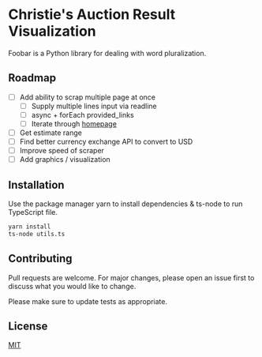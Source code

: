 # Christie's Auction Result Visualization

Foobar is a Python library for dealing with word pluralization.

## Roadmap

- [ ] Add ability to scrap multiple page at once
  - [ ] Supply multiple lines input via readline
  - [ ] async + forEach provided_links
  - [ ] Iterate through [homepage](https://www.christies.com/en/results) 
- [ ] Get estimate range
- [ ] Find better currency exchange API to convert to USD
- [ ] Improve speed of scraper
- [ ] Add graphics / visualization

## Installation

Use the package manager yarn to install dependencies & ts-node to run TypeScript file. 

```bash
yarn install
ts-node utils.ts
```

## Contributing
Pull requests are welcome. For major changes, please open an issue first to discuss what you would like to change.

Please make sure to update tests as appropriate.

## License
[MIT](https://choosealicense.com/licenses/mit/)

